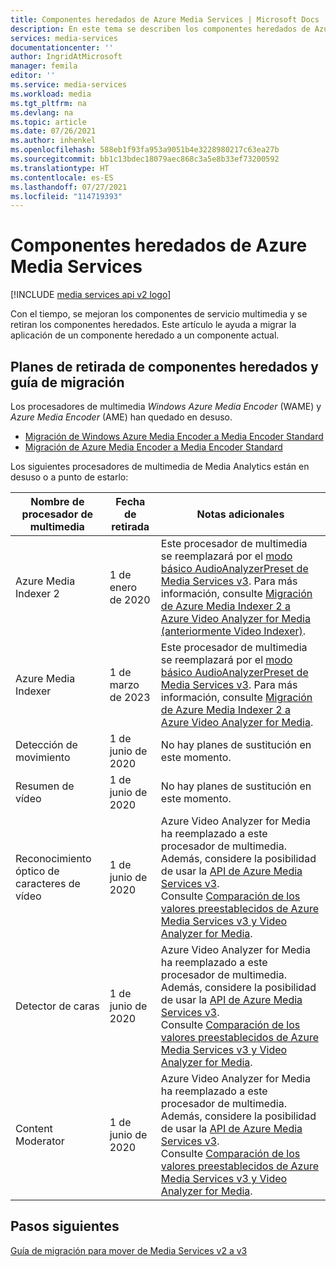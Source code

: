 ```yaml
---
title: Componentes heredados de Azure Media Services | Microsoft Docs
description: En este tema se describen los componentes heredados de Azure Media Services.
services: media-services
documentationcenter: ''
author: IngridAtMicrosoft
manager: femila
editor: ''
ms.service: media-services
ms.workload: media
ms.tgt_pltfrm: na
ms.devlang: na
ms.topic: article
ms.date: 07/26/2021
ms.author: inhenkel
ms.openlocfilehash: 588eb1f93fa953a9051b4e3228980217c63ea27b
ms.sourcegitcommit: bb1c13bdec18079aec868c3a5e8b33ef73200592
ms.translationtype: HT
ms.contentlocale: es-ES
ms.lasthandoff: 07/27/2021
ms.locfileid: "114719393"
---
```

# <a name="azure-media-services-legacy-components"></a>Componentes heredados de Azure Media Services

[!INCLUDE [media services api v2 logo](./includes/v2-hr.md)]

Con el tiempo, se mejoran los componentes de servicio multimedia y se retiran los componentes heredados. Este artículo le ayuda a migrar la aplicación de un componente heredado a un componente actual.
 
## <a name="retirement-plans-of-legacy-components-and-migration-guidance"></a>Planes de retirada de componentes heredados y guía de migración

Los procesadores de multimedia *Windows Azure Media Encoder* (WAME) y *Azure Media Encoder* (AME) han quedado en desuso.

* [Migración de Windows Azure Media Encoder a Media Encoder Standard](migrate-windows-azure-media-encoder.md)
* [Migración de Azure Media Encoder a Media Encoder Standard](migrate-azure-media-encoder.md)

Los siguientes procesadores de multimedia de Media Analytics están en desuso o a punto de estarlo:

 
| **Nombre de procesador de multimedia** | **Fecha de retirada** | **Notas adicionales** |
| --- | --- | ---|
| Azure Media Indexer 2 | 1 de enero de 2020 | Este procesador de multimedia se reemplazará por el [modo básico AudioAnalyzerPreset de Media Services v3](../latest/analyze-video-audio-files-concept.md). Para más información, consulte [Migración de Azure Media Indexer 2 a Azure Video Analyzer for Media (anteriormente Video Indexer)](migrate-indexer-v1-v2.md). |
| Azure Media Indexer | 1 de marzo de 2023 | Este procesador de multimedia se reemplazará por el [modo básico AudioAnalyzerPreset de Media Services v3](../latest/analyze-video-audio-files-concept.md). Para más información, consulte [Migración de Azure Media Indexer 2 a Azure Video Analyzer for Media](migrate-indexer-v1-v2.md). |
| Detección de movimiento | 1 de junio de 2020|No hay planes de sustitución en este momento. |
| Resumen de vídeo |1 de junio de 2020|No hay planes de sustitución en este momento.|
| Reconocimiento óptico de caracteres de vídeo | 1 de junio de 2020 |Azure Video Analyzer for Media ha reemplazado a este procesador de multimedia. Además, considere la posibilidad de usar la [API de Azure Media Services v3](../latest/analyze-video-audio-files-concept.md). <br/>Consulte [Comparación de los valores preestablecidos de Azure Media Services v3 y Video Analyzer for Media](../../azure-video-analyzer/video-analyzer-for-media-docs/compare-video-indexer-with-media-services-presets.md). |
| Detector de caras | 1 de junio de 2020 | Azure Video Analyzer for Media ha reemplazado a este procesador de multimedia. Además, considere la posibilidad de usar la [API de Azure Media Services v3](../latest/analyze-video-audio-files-concept.md). <br/>Consulte [Comparación de los valores preestablecidos de Azure Media Services v3 y Video Analyzer for Media](../../azure-video-analyzer/video-analyzer-for-media-docs/compare-video-indexer-with-media-services-presets.md). |
| Content Moderator | 1 de junio de 2020 |Azure Video Analyzer for Media ha reemplazado a este procesador de multimedia. Además, considere la posibilidad de usar la [API de Azure Media Services v3](../latest/analyze-video-audio-files-concept.md). <br/>Consulte [Comparación de los valores preestablecidos de Azure Media Services v3 y Video Analyzer for Media](../../azure-video-analyzer/video-analyzer-for-media-docs/compare-video-indexer-with-media-services-presets.md). |

## <a name="next-steps"></a>Pasos siguientes

[Guía de migración para mover de Media Services v2 a v3](../latest/migrate-v-2-v-3-migration-introduction.md)
